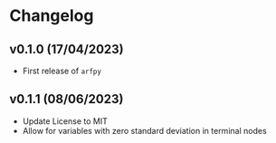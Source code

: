 # Changelog

<!--next-version-placeholder-->

## v0.1.0 (17/04/2023)

- First release of `arfpy`

## v0.1.1 (08/06/2023)

- Update License to MIT
- Allow for variables with zero standard deviation in terminal nodes 